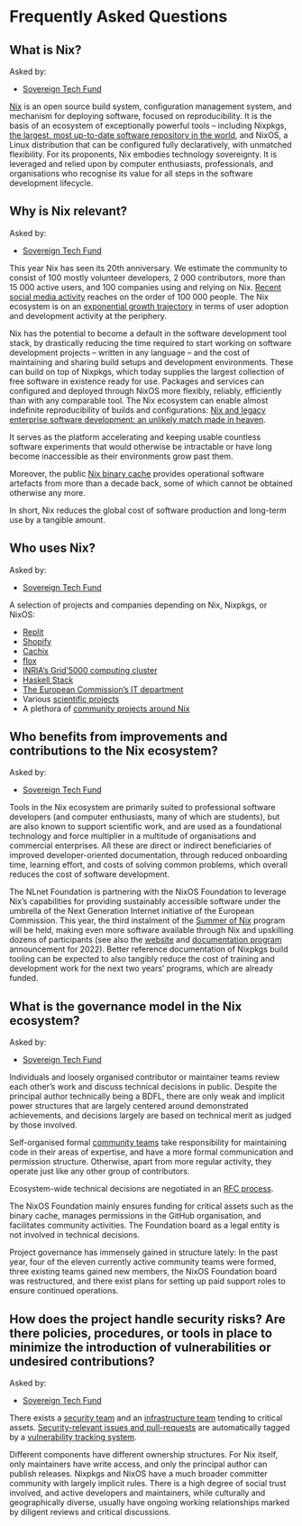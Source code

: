# Frequently Asked Questions

## What is Nix?

Asked by:
- [Sovereign Tech Fund](https://sovereigntechfund.de/en/challenges/)

[Nix](https://nix.dev/) is an open source build system, configuration management system, and mechanism for deploying software, focused on reproducibility.
It is the basis of an ecosystem of exceptionally powerful tools – including Nixpkgs, [the largest, most up-to-date software repository in the world](https://repology.org/repositories/graphs), and NixOS, a Linux distribution that can be configured fully declaratively, with unmatched flexibility.
For its proponents, Nix embodies technology sovereignty.
It is leveraged and relied upon by computer enthusiasts, professionals, and organisations who recognise its value for all steps in the software development lifecycle.

## Why is Nix relevant?

Asked by:
- [Sovereign Tech Fund](https://sovereigntechfund.de/en/challenges/)

This year Nix has seen its 20th anniversary.
We estimate the community to consist of 100 mostly volunteer developers, 2 000 contributors, more than 15 000 active users, and 100 companies using and relying on Nix.
[Recent social media activity](https://www.youtube.com/watch?v=fuWPuJZ9NcU) reaches on the order of 100 000 people.
The Nix ecosystem is on an [exponential growth trajectory](https://ossinsight.io/analyze/NixOS/nixpkgs#overview) in terms of user adoption and development activity at the periphery.

Nix has the potential to become a default in the software development tool stack, by drastically reducing the time required to start working on software development projects – written in any language – and the cost of maintaining and sharing build setups and development environments.
These can build on top of Nixpkgs, which today supplies the largest collection of free software in existence ready for use.
Packages and services can configured and deployed through NixOS more flexibly, reliably, efficiently than with any comparable tool.
The Nix ecosystem can enable almost indefinite reproducibility of builds and configurations:
[Nix and legacy enterprise software development: an unlikely match made in heaven](https://talks.nixcon.org/nixcon-2022/talk/QQPBFW/).

It serves as the platform accelerating and keeping usable countless software experiments that would otherwise be intractable or have long become inaccessible as their environments grow past them.

Moreover, the public [Nix binary cache](http://cache.nixos.org/) provides operational software artefacts from more than a decade back, some of which cannot be obtained otherwise any more.

In short, Nix reduces the global cost of software production and long-term use by a tangible amount.

## Who uses Nix?

Asked by:
- [Sovereign Tech Fund](https://sovereigntechfund.de/en/challenges/)

A selection of projects and companies depending on Nix, Nixpkgs, or NixOS:

- [Replit](https://blog.replit.com/nix)
- [Shopify](https://shopify.engineering/shipit-presents-how-shopify-uses-nix)
- [Cachix](https://www.cachix.org/)
- [flox](https://floxdev.com/)
- [INRIA’s Grid’5000 computing cluster](https://nix-tutorial.gitlabpages.inria.fr/nix-tutorial/index.html)
- [Haskell Stack](https://docs.haskellstack.org/en/stable/nix_integration/)
- [The European Commission’s IT department](https://www.youtube.com/watch?v=I7wdcJ3YhoU)
- Various [scientific projects](https://www.youtube.com/watch?v=SjjEDTccpQA)
- A plethora of [community projects around Nix](https://github.com/nix-community/)

## Who benefits from improvements and contributions to the Nix ecosystem?

Asked by:
- [Sovereign Tech Fund](https://sovereigntechfund.de/en/challenges/)

Tools in the Nix ecosystem are primarily suited to professional software developers (and computer enthusiasts, many of which are students), but are also known to support scientific work, and are used as a foundational technology and force multiplier in a multitude of organisations and commercial enterprises.
All these are direct or indirect beneficiaries of improved developer-oriented documentation, through reduced onboarding time, learning effort, and costs of solving common problems, which overall reduces the cost of software development.

The NLnet Foundation is partnering with the NixOS Foundation to leverage Nix’s capabilities for providing sustainably accessible software under the umbrella of the Next Generation Internet initiative of the European Commission.
This year, the third instalment of the [Summer of Nix](https://github.com/ngi-nix/summer-of-nix/) program will be held, making even more software available through Nix and upskilling dozens of participants (see also the [website](https://web.archive.org/web/20220927101525/https://summer.nixos.org/) and [documentation program](https://discourse.nixos.org/t/summer-of-nix-documentation-stream/20351) announcement for 2022).
Better reference documentation of Nixpkgs build tooling can be expected to also tangibly reduce the cost of training and development work for the next two years’ programs, which are already funded.

## What is the governance model in the Nix ecosystem?

Asked by:
- [Sovereign Tech Fund](https://sovereigntechfund.de/en/challenges/)

Individuals and loosely organised contributor or maintainer teams review each other’s work and discuss technical decisions in public.
Despite the principal author technically being a BDFL, there are only weak and implicit power structures that are largely centered around demonstrated achievements, and decisions largely are based on technical merit as judged by those involved.

Self-organised formal [community teams](https://nixos.org/community/#governance-teams) take responsibility for maintaining code in their areas of expertise, and have a more formal communication and permission structure. Otherwise, apart from more regular activity, they operate just like any other group of contributors.

Ecosystem-wide technical decisions are negotiated in an [RFC process](https://github.com/NixOS/rfcs/).

The NixOS Foundation mainly ensures funding for critical assets such as the binary cache, manages permissions in the GitHub organisation, and facilitates community activities. The Foundation board as a legal entity is not involved in technical decisions.

Project governance has immensely gained in structure lately:
In the past year, four of the eleven currently active community teams were formed, three existing teams gained new members, the NixOS Foundation board was restructured, and there exist plans for setting up paid support roles to ensure continued operations.

## How does the project handle security risks? Are there policies, procedures, or tools in place to minimize the introduction of vulnerabilities or undesired contributions?

Asked by:
- [Sovereign Tech Fund](https://sovereigntechfund.de/en/challenges/)

There exists a [security team](https://nixos.org/community/teams/security.html) and an [infrastructure team](https://nixos.org/community/teams/infrastructure.html) tending to critical assets. [Security-relevant issues and pull-requests](https://github.com/NixOS/nixpkgs/labels/1.severity%3A%20security) are automatically tagged by a [vulnerability tracking system](https://github.com/nix-community/vulnix/).

Different components have different ownership structures.
For Nix itself, only maintainers have write access, and only the principal author can publish releases.
Nixpkgs and NixOS have a much broader committer community with largely implicit rules.
There is a high degree of social trust involved, and active developers and maintainers, while culturally and geographically diverse, usually have ongoing working relationships marked by diligent reviews and critical discussions.
